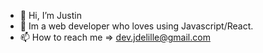 - 👋 Hi, I’m Justin
- 🌱 Im a web developer who loves using Javascript/React.
- 📫 How to reach me => dev.jdelille@gmail.com

<!---
jDelille/jDelille is a ✨ special ✨ repository because its `README.md` (this file) appears on your GitHub profile.
You can click the Preview link to take a look at your changes.
--->
